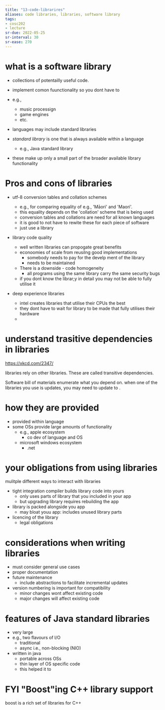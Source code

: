 ```yaml
---
title: "13-code-librarires"
aliases: code libraries, libraries, software library
tags: 
- cosc202
- lecture
sr-due: 2022-05-25
sr-interval: 30
sr-ease: 270
---
```


# what is a software library

- collections of potentailly useful code. 
- implement comon fuunctionality so you dont have to 
- e.g., 
	- music processign
	- game engines
	- etc.

- languages may include standard libraries
- *standard library* is one that is always available within a language
	- e.g., Java standard library
- these make up only a small part of the broader available library functionality


# Pros and cons of libraries

- utf-8 conversion tables and collation schemes
	- e.g., for comparing equality of e.g., 'Māori' and 'Maori'.
	- this equality depends on the 'collation' scheme that is being used
	- conversion tables and collations are need for all known languages
	- it is good to not have to rewite these for each piece of software
	- just use a library

- library code quality
	- well written libraries can propogate great benefits
	- econoomies of scale from reusilng good implementations
		- somebody needs to pay for the develp ment of the library
		- needs to be maintained
	- There is a downside -  code homogeneity
		- all programs using the same library carry the same security bugs
	- if you dont know the librar;y in detail you may not be able to fully utilise it

- deep experience libraries
	- intel creates libraries that utilise their CPUs the best
	- they dont have to wait for library to be made that fully utilises their hardware
	- 

# understand trasitive dependencies in libraries
https://xkcd.com/2347/

libraries rely on other libraries. These are called transitive dependencies. 

Software bill of materials enumerate what you depend on.
when one of the libraries you use is updates, you may need to update to .

# how they are provided
- provided within language
- some OSs provide large amounts of functionality
	- e.g., apple ecosystem
		- co dev of language and OS
	- microsoft windows ecosystem
		- .net

# your obligations from using libraries

mulitple different ways to interact with libraries
- tight integration compiler builds library code into yours
	- only uses parts of library that you included in your app
	- but upgrading library requires rebuilding the app
- library is packed alongside you app
	- may bloat youu app: includes unused library parts
- licencing of the library
	- legal obligations

# considerations when writing libraries
- must consider general use cases
- proper documentation
- future maintenance
	- include abstractions to facilitate incremental updates
- version numbering is important for compatibility
	- minor changes wont affect existing code
	- major changes will affect existing code

# features of Java standard libraries
- very large
- e.g., two flavours of I/O
	- traditional
	- async i.e., non-blocking (NIO)
- written in java
	- portable across OSs
	- thin layer of OS specific code
	- this helped it to 
	
# FYI "Boost"ing C++ library support

boost is a rich set of libraries for C++



